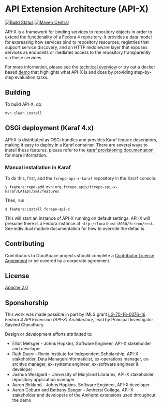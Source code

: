 # API Extension Architecture (API-X)

[![Build Status](https://travis-ci.com/fcrepo4-labs/fcrepo-api-x.svg?branch=master)](https://travis-ci.com/fcrepo4-labs/fcrepo-api-x)
[![Maven Central](https://maven-badges.herokuapp.com/maven-central/org.fcrepo.apix/fcrepo-api-x/badge.svg)](https://maven-badges.herokuapp.com/maven-central/org.fcrepo.apix/fcrepo-api-x/)

API-X is a framework for binding services to repository objects in order to extend the functionality of a Fedora 4 repository. It provides a data model for expressing how services bind to repository resources, registries that support service discovery, and an HTTP middleware layer that exposes services as endpoints or mediates access to the repository transparently via these services.

For more information, please see the [technical overview](src/site/markdown/apix-design-overview.md) or try out a docker based [demo](https://github.com/fcrepo4-labs/fcrepo-api-x-demo#summary) that highlights what API-X is and does by providing step-by-step evaluation tasks.

## Building

To build API-X, do:

    mvn clean install

## OSGi deployment (Karaf 4.x)

API-X is distributed as OSGi bundles and provides Karaf feature descriptors, making it easy to deploy in a Karaf container. There are several ways to install these features, please refer to the [karaf provisioning documentation](https://karaf.apache.org/manual/latest/#_provisioning) for more information.  

### Manual installation in Karaf
To do this, first, add the `fcrepo-api-x-karaf` repository in the Karaf console:

    $ feature:repo-add mvn:org.fcrepo.apix/fcrepo-api-x-karaf/LATEST/xml/features

Then, run

    $ feature:install fcrepo-api-x

This will start an instance of API-X running on default settings.  API-X will presume there is a Fedora instance at `http://localhost:8080/fcrepo/rest`.  See individual module documentation for how to override the defaults.


## Contributing
Contributors to DuraSpace projects should complete a [Contributor License Agreement](https://wiki.duraspace.org/x/ILsQAg)
or be covered by a corporate agreement.

## License
[Apache 2.0](http://www.apache.org/licenses/LICENSE-2.0)

## Sponshorship

This work was made possible in part by IMLS grant [LG-70-16-0076-16](https://www.imls.gov/sites/default/files/lg-70-16-0076_proposal_narrative_0.pdf) _Fedora 4 API Extension (API-X) Architecture_, lead by Principal Investigator Sayeed Choudhury.

Design or development efforts attributed to:
* Elliot Metsger - Johns Hopkins, Software Engineer, API-X stakeholder and developer
* Ruth Duerr - Ronin Institute for Independent Scholarship, API-X stakeholder, Data Manager/Informaticist, ex-operations manager, ex-archive manager, ex-systems engineer, ex-software engineer & developer
* Joshua Westgard - University of Maryland Libraries, API-X stakeholder, repository application manager
* Aaron Birkland - Johns Hopkins, Software Engineer, API-X developer
* Aaron Coburn and Bethany Seeger - Amherst College, API-X stakeholder and developers of the Amherst extensions used throughout the demo
